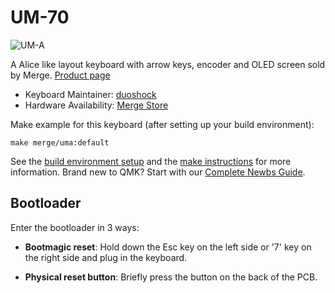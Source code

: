 # UM-70

![UM-A](https://i.imgur.com/Bm1mRDbl.jpg)

A Alice like layout keyboard with arrow keys, encoder and OLED screen sold by Merge. [Product page](https://mergedesign.store/products/um-70)

* Keyboard Maintainer: [duoshock](https://github.com/duoshock)
* Hardware Availability: [Merge Store](https://mergedesign.store/products/um-a)

Make example for this keyboard (after setting up your build environment):

    make merge/uma:default

See the [build environment setup](https://docs.qmk.fm/#/getting_started_build_tools) and the [make instructions](https://docs.qmk.fm/#/getting_started_make_guide) for more information. Brand new to QMK? Start with our [Complete Newbs Guide](https://docs.qmk.fm/#/newbs).

## Bootloader

Enter the bootloader in 3 ways:

* **Bootmagic reset**: Hold down the Esc key on the left side or '7' key on the right side and plug in the keyboard.

* **Physical reset button**: Briefly press the button on the back of the PCB.
